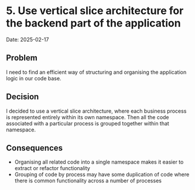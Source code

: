 # 5.  Use vertical slice architecture for the backend part of the application

Date: 2025-02-17

## Problem

I need to find an efficient way of structuring and organising the application logic in our code base.

## Decision

I decided to use a vertical slice architecture, where each business process is represented entirely within its own namespace.  Then all the code associated with a particular process is grouped together within that namespace.

## Consequences

- Organising all related code into a single namespace makes it easier to extract or refactor functionality
- Grouping of code by process may have some duplication of code where there is common functionality across a number of processes